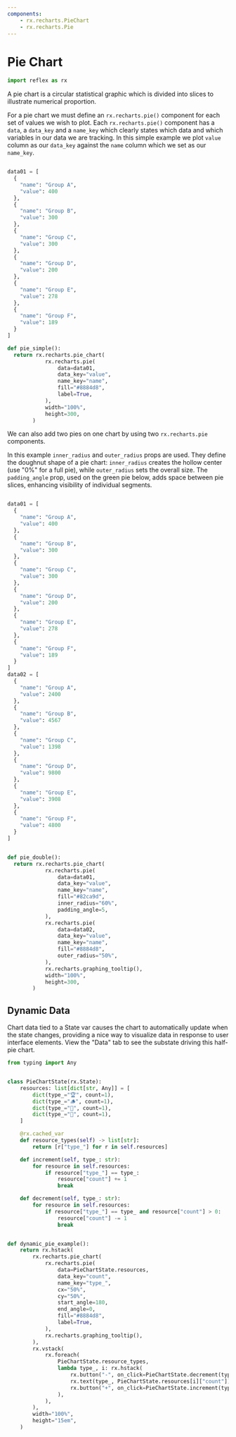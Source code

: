 ```yaml
---
components:
    - rx.recharts.PieChart
    - rx.recharts.Pie
---
```


# Pie Chart

```python exec
import reflex as rx
```


A pie chart is a circular statistical graphic which is divided into slices to illustrate numerical proportion.

For a pie chart we must define an `rx.recharts.pie()` component for each set of values we wish to plot. Each `rx.recharts.pie()` component has a `data`, a `data_key` and a `name_key` which clearly states which data and which variables in our data we are tracking. In this simple example we plot `value` column as our `data_key` against the `name` column which we set as our `name_key`.



```python demo graphing

data01 = [
  {
    "name": "Group A",
    "value": 400
  },
  {
    "name": "Group B",
    "value": 300
  },
  {
    "name": "Group C",
    "value": 300
  },
  {
    "name": "Group D",
    "value": 200
  },
  {
    "name": "Group E",
    "value": 278
  },
  {
    "name": "Group F",
    "value": 189
  }
]

def pie_simple():
  return rx.recharts.pie_chart(
            rx.recharts.pie(
                data=data01,
                data_key="value",
                name_key="name",
                fill="#8884d8",
                label=True,
            ),
            width="100%",
            height=300,
        )
```


We can also add two pies on one chart by using two `rx.recharts.pie` components. 

In this example `inner_radius` and `outer_radius` props are used. They define the doughnut shape of a pie chart: `inner_radius` creates the hollow center (use "0%" for a full pie), while `outer_radius` sets the overall size. The `padding_angle` prop, used on the green pie below, adds space between pie slices, enhancing visibility of individual segments.


```python demo graphing

data01 = [
  {
    "name": "Group A",
    "value": 400
  },
  {
    "name": "Group B",
    "value": 300
  },
  {
    "name": "Group C",
    "value": 300
  },
  {
    "name": "Group D",
    "value": 200
  },
  {
    "name": "Group E",
    "value": 278
  },
  {
    "name": "Group F",
    "value": 189
  }
]
data02 = [
  {
    "name": "Group A",
    "value": 2400
  },
  {
    "name": "Group B",
    "value": 4567
  },
  {
    "name": "Group C",
    "value": 1398
  },
  {
    "name": "Group D",
    "value": 9800
  },
  {
    "name": "Group E",
    "value": 3908
  },
  {
    "name": "Group F",
    "value": 4800
  }
]


def pie_double():
  return rx.recharts.pie_chart(
            rx.recharts.pie(
                data=data01,
                data_key="value",
                name_key="name",
                fill="#82ca9d",
                inner_radius="60%",
                padding_angle=5,
            ),
            rx.recharts.pie(
                data=data02,
                data_key="value",
                name_key="name",
                fill="#8884d8",
                outer_radius="50%",
            ),
            rx.recharts.graphing_tooltip(),
            width="100%",
            height=300,
        )
```


## Dynamic Data

Chart data tied to a State var causes the chart to automatically update when the
state changes, providing a nice way to visualize data in response to user
interface elements. View the "Data" tab to see the substate driving this
half-pie chart.

```python demo exec
from typing import Any


class PieChartState(rx.State):
    resources: list[dict[str, Any]] = [
        dict(type_="🏆", count=1),
        dict(type_="🪵", count=1),
        dict(type_="🥑", count=1),
        dict(type_="🧱", count=1),
    ]

    @rx.cached_var
    def resource_types(self) -> list[str]:
        return [r["type_"] for r in self.resources]

    def increment(self, type_: str):
        for resource in self.resources:
            if resource["type_"] == type_:
                resource["count"] += 1
                break

    def decrement(self, type_: str):
        for resource in self.resources:
            if resource["type_"] == type_ and resource["count"] > 0:
                resource["count"] -= 1
                break


def dynamic_pie_example():
    return rx.hstack(
        rx.recharts.pie_chart(
            rx.recharts.pie(
                data=PieChartState.resources,
                data_key="count",
                name_key="type_",
                cx="50%",
                cy="50%",
                start_angle=180,
                end_angle=0,
                fill="#8884d8",
                label=True,
            ),
            rx.recharts.graphing_tooltip(),
        ),
        rx.vstack(
            rx.foreach(
                PieChartState.resource_types,
                lambda type_, i: rx.hstack(
                    rx.button("-", on_click=PieChartState.decrement(type_)),
                    rx.text(type_, PieChartState.resources[i]["count"]),
                    rx.button("+", on_click=PieChartState.increment(type_)),
                ),
            ),
        ),
        width="100%",
        height="15em",
    )
```
